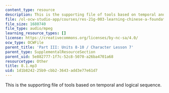 ```yaml
---
content_type: resource
description: This is the supporting file of tools based on temporal and logical sequence.
file: /ol-ocw-studio-app/courses/res-21g-003-learning-chinese-a-foundation-course-in-mandarin-spring-2011/1d1b824225b9cbb23643add3e77e61d7_8.1.mp3
file_size: 1680740
file_type: audio/mpeg
learning_resource_types: []
license: https://creativecommons.org/licenses/by-nc-sa/4.0/
ocw_type: OCWFile
parent_title: 'Part III: Units 8-10 / Character Lesson 7'
parent_type: SupplementalResourceSection
parent_uid: 5e882777-1f7c-52c8-5070-a26ba4701a68
resourcetype: Other
title: 8.1.mp3
uid: 1d1b8242-25b9-cbb2-3643-add3e77e61d7
---
```

This is the supporting file of tools based on temporal and logical sequence.